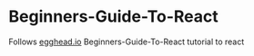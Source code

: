 # Beginners-Guide-To-React
Follows [egghead.io](https://egghead.io/lessons/react-create-html-elements-with-react-s-createelement-api) Beginners-Guide-To-React tutorial to react
